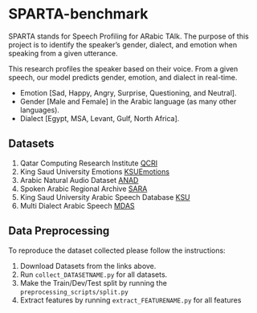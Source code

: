 # SPARTA-benchmark

SPARTA stands for Speech Profiling for ARabic TAlk. The purpose of this project is to identify the speaker’s gender, dialect, and emotion when speaking from a given utterance. 

This research profiles the speaker based on their voice. From a given speech, our model predicts gender, emotion, and dialect in real-time.

- Emotion [Sad, Happy, Angry, Surprise, Questioning, and Neutral].
- Gender [Male and Female] in the Arabic language (as many other languages).
- Dialect [Egypt, MSA, Levant, Gulf, North Africa].


## Datasets

1. Qatar Computing Research Institute [QCRI](https://github.com/qcri/dialectID)
2. King Saud University Emotions [KSUEmotions](https://catalog.ldc.upenn.edu/LDC2017S12)
3. Arabic Natural Audio Dataset [ANAD](https://data.mendeley.com/datasets/xm232yxf7t/1)
4. Spoken Arabic Regional Archive [SARA](https://data.mendeley.com/datasets/btfx5pw2rm/2)
5. King Saud University Arabic Speech Database [KSU](https://catalog.ldc.upenn.edu/LDC2014S02)
6. Multi Dialect Arabic Speech [MDAS](http://almeman.weebly.com/arabic-speech-corpora.html)

## Data Preprocessing


To reproduce the dataset collected please follow the instructions:
1. Download Datasets from the links above.
2. Run `collect_DATASETNAME.py` for all datasets.
3. Make the Train/Dev/Test split by running the `preprocessing_scripts/split.py`
4. Extract features by running `extract_FEATURENAME.py` for all features
